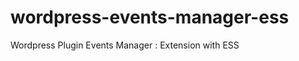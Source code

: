 wordpress-events-manager-ess
============================

Wordpress Plugin Events Manager : Extension with ESS
